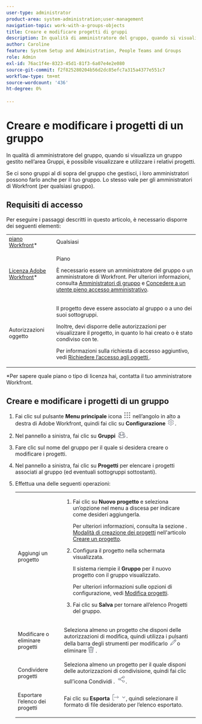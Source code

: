 ```yaml
---
user-type: administrator
product-area: system-administration;user-management
navigation-topic: work-with-a-groups-objects
title: Creare e modificare progetti di gruppi
description: In qualità di amministratore del gruppo, quando si visualizza un gruppo gestito nell’area Gruppi, è possibile visualizzare e utilizzare i relativi progetti.
author: Caroline
feature: System Setup and Administration, People Teams and Groups
role: Admin
exl-id: 76ac1f4e-8323-45d1-81f3-6a07e4e2e080
source-git-commit: f2f825280204b56d2dc85efc7a315a4377e551c7
workflow-type: tm+mt
source-wordcount: '436'
ht-degree: 0%

---
```


# Creare e modificare i progetti di un gruppo

In qualità di amministratore del gruppo, quando si visualizza un gruppo gestito nell’area Gruppi, è possibile visualizzare e utilizzare i relativi progetti.

Se ci sono gruppi al di sopra del gruppo che gestisci, i loro amministratori possono farlo anche per il tuo gruppo. Lo stesso vale per gli amministratori di Workfront (per qualsiasi gruppo).

## Requisiti di accesso

Per eseguire i passaggi descritti in questo articolo, è necessario disporre dei seguenti elementi:

<table style="table-layout:auto"> 
 <col> 
 <col> 
 <tbody> 
  <tr> 
   <td role="rowheader"><a href="https://www.workfront.com/plans" target="_blank">piano Workfront</a>*</td> 
   <td>Qualsiasi</td> 
  </tr> 
  <tr> 
   <td role="rowheader"><a href="https://one.workfront.com/s/document-item?bundleId=the-new-workfront-experience&amp;topicId=Content%2FAdministration_and_Setup%2FAdd_users%2FAccess_levels_and_object_permissions%2Fwf-licenses.html&amp;_LANG=en" target="_blank">Licenza Adobe Workfront</a>*</td> 
   <td> <p>Piano </p> <p>È necessario essere un amministratore del gruppo o un amministratore di Workfront. Per ulteriori informazioni, consulta <a href="../../../administration-and-setup/manage-groups/group-roles/group-administrators.md" class="MCXref xref">Amministratori di gruppo</a> e <a href="../../../administration-and-setup/add-users/configure-and-grant-access/grant-a-user-full-administrative-access.md" class="MCXref xref">Concedere a un utente pieno accesso amministrativo</a>.</p> </td> 
  </tr> 
  <tr> 
   <td role="rowheader">Autorizzazioni oggetto</td> 
   <td> <p>Il progetto deve essere associato al gruppo o a uno dei suoi sottogruppi.</p> <p>Inoltre, devi disporre delle autorizzazioni per visualizzare il progetto, in quanto lo hai creato o è stato condiviso con te.</p> <p>Per informazioni sulla richiesta di accesso aggiuntivo, vedi <a href="../../../workfront-basics/grant-and-request-access-to-objects/request-access.md" class="MCXref xref">Richiedere l’accesso agli oggetti </a>.</p> </td> 
  </tr> 
 </tbody> 
</table>

&#42;Per sapere quale piano o tipo di licenza hai, contatta il tuo amministratore Workfront.

## Creare e modificare i progetti di un gruppo

1. Fai clic sul pulsante **Menu principale** icona ![](assets/main-menu-icon.png) nell’angolo in alto a destra di Adobe Workfront, quindi fai clic su **Configurazione** ![](assets/gear-icon-settings.png).

1. Nel pannello a sinistra, fai clic su **Gruppi** ![](assets/groups-icon.png).

1. Fare clic sul nome del gruppo per il quale si desidera creare o modificare i progetti.
1. Nel pannello a sinistra, fai clic su **Progetti** per elencare i progetti associati al gruppo (ed eventuali sottogruppi sottostanti).
1. Effettua una delle seguenti operazioni:

   <table style="table-layout:auto"> 
    <col> 
    <col> 
    <tbody> 
     <tr> 
      <td role="rowheader">Aggiungi un progetto</td> 
      <td> 
       <ol> 
        <li value="1"> <p>Fai clic su <strong>Nuovo progetto</strong> e seleziona un’opzione nel menu a discesa per indicare come desideri aggiungerla.</p> <p>Per ulteriori informazioni, consulta la sezione . <a href="../../../manage-work/projects/create-projects/create-project.md#ways-to-create-projects" class="MCXref xref">Modalità di creazione dei progetti</a> nell'articolo <a href="../../../manage-work/projects/create-projects/create-project.md" class="MCXref xref">Creare un progetto</a>.</p> </li> 
        <li value="2"> <p>Configura il progetto nella schermata visualizzata. </p> <p>Il sistema riempie il <strong>Gruppo</strong> per il nuovo progetto con il gruppo visualizzato.</p> <p>Per ulteriori informazioni sulle opzioni di configurazione, vedi <a href="../../../manage-work/projects/manage-projects/edit-projects.md" class="MCXref xref">Modifica progetti</a>.</p> </li> 
        <li value="3"> <p>Fai clic su <strong>Salva</strong> per tornare all’elenco Progetti del gruppo.</p> </li> 
       </ol> </td> 
     </tr> 
     <tr> 
      <td role="rowheader"> <p>Modificare o eliminare progetti</p> </td> 
      <td> <p>Seleziona almeno un progetto che disponi delle autorizzazioni di modifica, quindi utilizza i pulsanti della barra degli strumenti per modificarlo <img src="assets/edit-icon.png">o eliminare <img src="assets/delete.png"> .</p> </td> 
     </tr> 
     <tr> 
      <td role="rowheader">Condividere progetti</td> 
      <td>Seleziona almeno un progetto per il quale disponi delle autorizzazioni di condivisione, quindi fai clic sull’icona Condividi . <img src="assets/share-icon.png">.</td> 
     </tr> 
     <tr> 
      <td role="rowheader"> <p>Esportare l’elenco dei progetti</p> </td> 
      <td>Fai clic su <strong>Esporta</strong> <img src="assets/export.png">, quindi selezionare il formato di file desiderato per l’elenco esportato.</td> 
     </tr> 
    </tbody> 
   </table>
